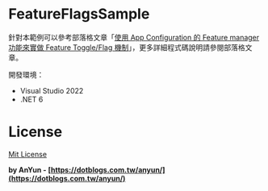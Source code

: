 # FeatureFlagsSample #

針對本範例可以參考部落格文章「[使用 App Configuration 的 Feature manager 功能來實做 Feature Toggle/Flag 機制](https://dotblogs.com.tw/anyun/2022/10/16/160158)」，更多詳細程式碼說明請參閱部落格文章。

開發環境：
- Visual Studio 2022
- .NET 6

# License #
[Mit License](http://opensource.org/licenses/mit-license.php)

**by AnYun - [https://dotblogs.com.tw/anyun/](https://dotblogs.com.tw/anyun/)**